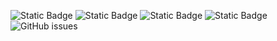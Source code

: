 ![Static Badge](https://img.shields.io/badge/blacklists-60-000000) ![Static Badge](https://img.shields.io/badge/blacklisted-3130129-cc0000) ![Static Badge](https://img.shields.io/badge/whitelisted-2244-00CC00) ![Static Badge](https://img.shields.io/badge/streaming_blacklist-28107-000000) ![GitHub issues](https://img.shields.io/github/issues/fabriziosalmi/blacklists)
